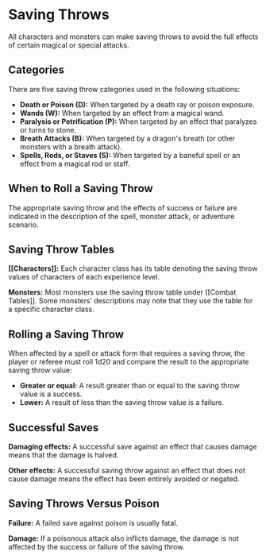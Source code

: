 # Saving Throws

All characters and monsters can make saving throws to avoid the full effects of certain magical or special attacks.

## Categories

There are five saving throw categories used in the following situations:

- **Death or Poison (D):** When targeted by a death ray or poison exposure.
- **Wands (W):** When targeted by an effect from a magical wand.
- **Paralysis or Petrification (P):** When targeted by an effect that paralyzes or turns to stone.
- **Breath Attacks (B):** When targeted by a dragon's breath (or other monsters with a breath attack).
- **Spells, Rods, or Staves (S):** When targeted by a baneful spell or an effect from a magical rod or staff.

## When to Roll a Saving Throw

The appropriate saving throw and the effects of success or failure are indicated in the description of the spell, monster attack, or adventure scenario.

## Saving Throw Tables

**[[Characters]]:** Each character class has its table denoting the saving throw values of characters of each experience level.

**Monsters:** Most monsters use the saving throw table under [[Combat Tables]]. Some monsters’ descriptions may note that they use the table for a specific character class.

## Rolling a Saving Throw

When affected by a spell or attack form that requires a saving throw, the player or referee must roll 1d20 and compare the result to the appropriate saving throw value:

- **Greater or equal:** A result greater than or equal to the saving throw value is a success.
- **Lower:** A result of less than the saving throw value is a failure.

## Successful Saves

**Damaging effects:** A successful save against an effect that causes damage means that the damage is halved.

**Other effects:** A successful saving throw against an effect that does not cause damage means the effect has been entirely avoided or negated.

## Saving Throws Versus Poison

**Failure:** A failed save against poison is usually fatal.

**Damage:** If a poisonous attack also inflicts damage, the damage is not affected by the success or failure of the saving throw.